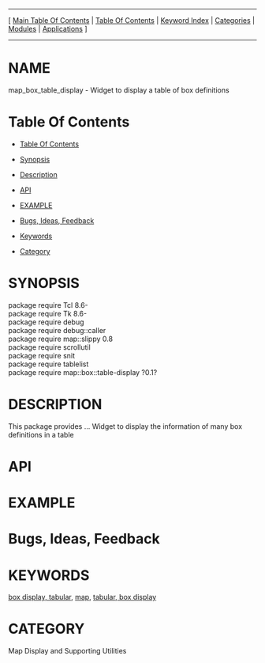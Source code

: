 
[//000000001]: # (map\_box\_table\_display \- Map display support)
[//000000002]: # (Generated from file 'box\-table\-display\.man' by tcllib/doctools with format 'markdown')
[//000000003]: # (map\_box\_table\_display\(n\) 0\.1 tklib "Map display support")

<hr> [ <a href="../../../../toc.md">Main Table Of Contents</a> &#124; <a
href="../../../toc.md">Table Of Contents</a> &#124; <a
href="../../../../index.md">Keyword Index</a> &#124; <a
href="../../../../toc0.md">Categories</a> &#124; <a
href="../../../../toc1.md">Modules</a> &#124; <a
href="../../../../toc2.md">Applications</a> ] <hr>

# NAME

map\_box\_table\_display \- Widget to display a table of box definitions

# <a name='toc'></a>Table Of Contents

  - [Table Of Contents](#toc)

  - [Synopsis](#synopsis)

  - [Description](#section1)

  - [API](#section2)

  - [EXAMPLE](#section3)

  - [Bugs, Ideas, Feedback](#section4)

  - [Keywords](#keywords)

  - [Category](#category)

# <a name='synopsis'></a>SYNOPSIS

package require Tcl 8\.6\-  
package require Tk 8\.6\-  
package require debug  
package require debug::caller  
package require map::slippy 0\.8  
package require scrollutil  
package require snit  
package require tablelist  
package require map::box::table\-display ?0\.1?  

# <a name='description'></a>DESCRIPTION

This package provides \.\.\. Widget to display the information of many box
definitions in a table

# <a name='section2'></a>API

# <a name='section3'></a>EXAMPLE

# <a name='section4'></a>Bugs, Ideas, Feedback

# <a name='keywords'></a>KEYWORDS

[box display, tabular](\.\./\.\./\.\./\.\./index\.md\#box\_display\_tabular),
[map](\.\./\.\./\.\./\.\./index\.md\#map), [tabular, box
display](\.\./\.\./\.\./\.\./index\.md\#tabular\_box\_display)

# <a name='category'></a>CATEGORY

Map Display and Supporting Utilities
